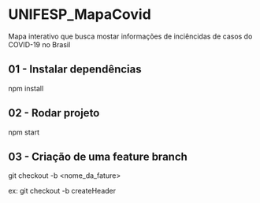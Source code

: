 # UNIFESP_MapaCovid
Mapa interativo que busca mostar informações de inciêncidas de casos do COVID-19 no Brasil


## 01 - Instalar dependências
npm install

## 02 - Rodar projeto
npm start

## 03 - Criação de uma feature branch
git checkout -b <nome_da_fature> 

ex: git checkout -b createHeader